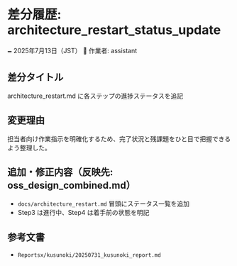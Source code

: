 # 差分履歴: architecture_restart_status_update

🗕 2025年7月13日（JST）
🧐 作業者: assistant

## 差分タイトル
architecture_restart.md に各ステップの進捗ステータスを追記

## 変更理由
担当者向け作業指示を明確化するため、完了状況と残課題をひと目で把握できるよう整理した。

## 追加・修正内容（反映先: oss_design_combined.md）
- `docs/architecture_restart.md` 冒頭にステータス一覧を追加
- Step3 は進行中、Step4 は着手前の状態を明記

## 参考文書
- `Reportsx/kusunoki/20250731_kusunoki_report.md`
